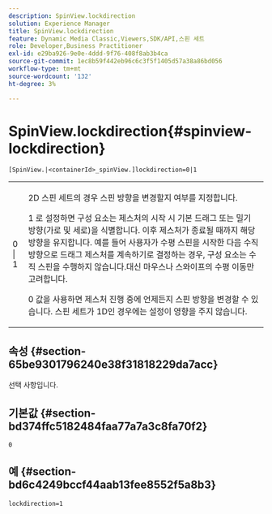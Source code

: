 ```yaml
---
description: SpinView.lockdirection
solution: Experience Manager
title: SpinView.lockdirection
feature: Dynamic Media Classic,Viewers,SDK/API,스핀 세트
role: Developer,Business Practitioner
exl-id: e29ba926-9e0e-4ddd-9f76-408f8ab3b4ca
source-git-commit: 1ec8b59f442eb96c6c3f5f1405d57a38a86bd056
workflow-type: tm+mt
source-wordcount: '132'
ht-degree: 3%

---
```


# SpinView.lockdirection{#spinview-lockdirection}

`[SpinView.|<containerId>_spinView.]lockdirection=0|1`

<table id="table_18D47E7C6A2D4D68B94225CB621D5F7C"> 
 <tbody> 
  <tr> 
   <td colname="col1"> <p> <span class="codeph"> 0 | 1 </span> </p> </td> 
   <td colname="col2"> <p> 2D 스핀 세트의 경우 스핀 방향을 변경할지 여부를 지정합니다. </p> <p><span class="codeph"> 1 </span>로 설정하면 구성 요소는 제스처의 시작 시 기본 드래그 또는 밀기 방향(가로 및 세로)을 식별합니다. 이후 제스처가 종료될 때까지 해당 방향을 유지합니다. 예를 들어 사용자가 수평 스핀을 시작한 다음 수직 방향으로 드래그 제스처를 계속하기로 결정하는 경우, 구성 요소는 수직 스핀을 수행하지 않습니다.대신 마우스나 스와이프의 수평 이동만 고려합니다. </p> <p><span class="codeph"> 0 </span> 값을 사용하면 제스처 진행 중에 언제든지 스핀 방향을 변경할 수 있습니다. 스핀 세트가 1D인 경우에는 설정이 영향을 주지 않습니다. </p> </td> 
  </tr> 
 </tbody> 
</table>

## 속성 {#section-65be9301796240e38f31818229da7acc}

선택 사항입니다.

## 기본값 {#section-bd374ffc5182484faa77a7a3c8fa70f2}

`0`

## 예 {#section-bd6c4249bccf44aab13fee8552f5a8b3}

`lockdirection=1`
